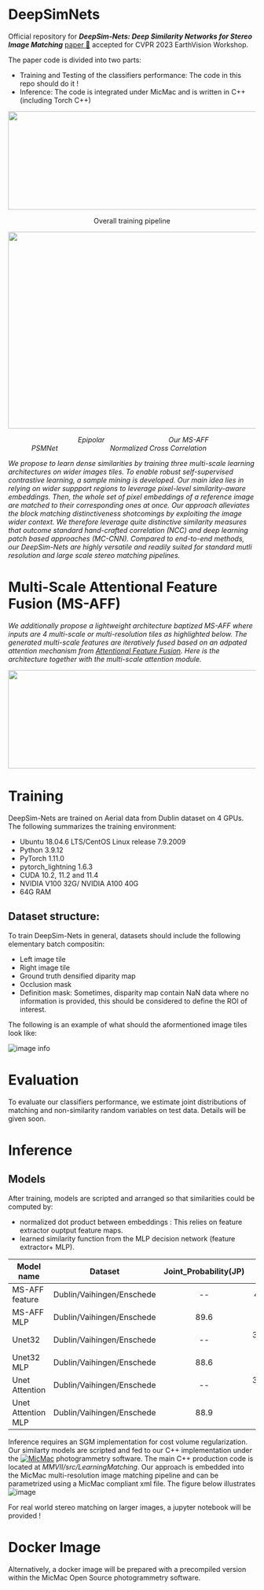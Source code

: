 # DeepSimNets

Official repository for **_DeepSim-Nets: Deep Similarity Networks for Stereo Image Matching_** [paper :page_facing_up:](https://openaccess.thecvf.com/content/CVPR2023W/EarthVision/papers/Chebbi_DeepSim-Nets_Deep_Similarity_Networks_for_Stereo_Image_Matching_CVPRW_2023_paper.pdf) accepted for CVPR 2023 EarthVision Workshop.

The paper code is divided into two parts:
- Training and Testing of the classifiers performance: The code in this repo should do it !
- Inference: The code is integrated under MicMac and is written in C++ (including Torch C++)

<p align="center">
  <img width="900" height="200" src="https://user-images.githubusercontent.com/28929267/230094222-a7dc3348-3474-47cc-9074-cbbb68605f4e.png">
 </p>
<p align="center">
Overall training pipeline
</p>


<p align="center">
  <img width="900" height="400" src="https://user-images.githubusercontent.com/28929267/230093358-41c5f835-079d-4ead-9727-f3e8f927ebb3.png">  
 </p>
  <em> &nbsp &nbsp &nbsp &nbsp &nbsp &nbsp &nbsp &nbsp &nbsp &nbsp &nbsp &nbsp &nbsp &nbsp  &nbsp  &nbsp &nbsp &nbsp   Epipolar &nbsp &nbsp  &nbsp  &nbsp &nbsp &nbsp &nbsp &nbsp &nbsp &nbsp &nbsp &nbsp &nbsp &nbsp &nbsp &nbsp  Our MS-AFF &nbsp  &nbsp &nbsp &nbsp &nbsp &nbsp &nbsp &nbsp &nbsp &nbsp &nbsp &nbsp &nbsp &nbsp &nbsp &nbsp  &nbsp &nbsp PSMNet &nbsp &nbsp  &nbsp  &nbsp &nbsp &nbsp &nbsp &nbsp &nbsp &nbsp &nbsp &nbsp &nbsp Normalized Cross Correlation</em>&nbsp &nbsp 
         
   
  
  
*We propose to learn dense similarities by training three multi-scale learning architectures on wider images tiles. To enable robust self-supervised contrastive learning, a sample mining is developed. Our main idea lies in relying on wider suppport regions to leverage pixel-level similarity-aware embeddings. Then, the whole set of pixel embeddings of a reference image are matched to their corresponding ones at once. Our approach alleviates the block matching distinctiveness shotcomings by exploiting the image wider context. We therefore leverage quite distinctive similarity measures that outcome standard hand-crafted correlation (NCC) and deep learning patch based approaches (MC-CNN). Compared to end-to-end methods, our DeepSim-Nets are highly versatile and readily suited for standard mutli resolution and large scale stereo matching pipelines.* 

# Multi-Scale Attentional Feature Fusion (MS-AFF) 
*We additionally propose a lightweight architecture baptized MS-AFF where inputs are 4 multi-scale or multi-resolution tiles as highlighted below. The generated multi-scale features are iteratively fused based on an adpated attention mechanism from [Attentional Feature Fusion](https://openaccess.thecvf.com/content/WACV2021/papers/Dai_Attentional_Feature_Fusion_WACV_2021_paper.pdf). Here is the architecture together with the multi-scale attention module.*

<p align="center">
  <img width="600" height="200" src="https://user-images.githubusercontent.com/28929267/230161014-aa12a227-52d4-4bbd-93f6-5db6428c9eb5.png">
 </p>


# Training 

DeepSim-Nets are trained on Aerial data from Dublin dataset on 4 GPUs. The following summarizes the training environment:
- Ubuntu 18.04.6 LTS/CentOS Linux release 7.9.2009
- Python 3.9.12 
- PyTorch 1.11.0
- pytorch_lightning 1.6.3
- CUDA 10.2, 11.2 and 11.4
- NVIDIA V100 32G/ NVIDIA A100 40G
- 64G RAM
 
## Dataset structure:
To train DeepSim-Nets in general, datasets should include the following elementary batch compositin:
- Left image tile 
- Right image tile 
- Ground truth densified diparity map
- Occlusion mask 
- Definition mask: Sometimes, disparity map contain NaN data where no information is provided, this should be considered to define the ROI of interest.


The following is an example of what should the aformentioned image tiles look like:

![image info]()

# Evaluation 

To evaluate our classifiers performance, we estimate joint distributions of matching and non-similarity random variables on test data. Details will be given soon.

# Inference

## Models

After training, models are scripted and arranged so that similarities could be computed by:
- normalized dot product between embeddings : This relies on feature extractor ouptput feature maps. 
- learned similarity function from the MLP decision network (feature extractor+ MLP).

| Model name | Dataset | Joint_Probability(JP)  | :floppy_disk: | :point_down: |
|---|:---:|:---:|:---:|:---:|
| MS-AFF feature |  Dublin/Vaihingen/Enschede | -- | 4 M | [link](https://drive.google.com/file/d/10WgIRK4rkQhi_PiJlUBHiENyD5lD_UVm/view?usp=drive_link)  |
| MS-AFF MLP |  Dublin/Vaihingen/Enschede | 89.6 | 1,4 M | [link](https://drive.google.com/file/d/154NxMtMrtpZlgC_t7-3Fa8LkhViztLRD/view?usp=drive_link)  |
| Unet32  |  Dublin/Vaihingen/Enschede | -- | 31,4 M | [link](https://drive.google.com/file/d/17U3UsCd7X6cg-3azq9DCKehYHZsol11N/view?usp=drive_link)  |
| Unet32 MLP |  Dublin/Vaihingen/Enschede | 88.6 | 1,4 M | [link](https://drive.google.com/file/d/1WyxycxuKFAhNjLNr4EoCOe4T9crFGP-j/view?usp=drive_link)  |
| Unet Attention  |  Dublin/Vaihingen/Enschede | -- | 38,1 M | [link](https://drive.google.com/file/d/1ybTHVLPW9UaigoQmPe2uysipH7Mgxb_D/view?usp=drive_link)  |
| Unet Attention MLP |  Dublin/Vaihingen/Enschede | 88.9 | 1,4 M | [link](https://drive.google.com/file/d/1TOtO42nIL5EcmB5Oy2F8O0Y9Iksj4_rS/view?usp=drive_link)  |


Inference requires an SGM implementation for cost volume regularization. Our similarty models are scripted and fed to our C++ implementation under the [![MicMac](<img src="https://user-images.githubusercontent.com/28929267/230158064-57c90a2a-e906-4d72-b238-1d168f0cca58.png" width="50" height="10">)](https://github.com/micmacIGN/micmac) photogrammetry software. The main C++ production code is located at *MMVII/src/LearningMatching*.
Our approach is embedded into the MicMac multi-resolution image matching pipeline and can be parametrized using a MicMac compliant xml file. The figure below illustrates 
![image](https://user-images.githubusercontent.com/28929267/230213458-4b43d162-2259-4808-8e4a-d66657473ad7.png)


For real world stereo matching on larger images, a jupyter notebook will be provided ! 


# Docker Image 

Alternatively, a docker image will be prepared with a precompiled version within the MicMac Open Source photogrammetry software. 
